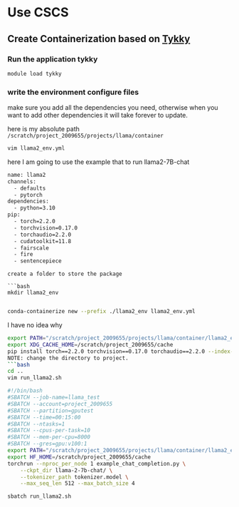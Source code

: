 # Use CSCS 


## Create Containerization based on [Tykky](https://docs.csc.fi/computing/containers/tykky/)


### Run the application tykky
```bash 
module load tykky
```

### write the environment configure files

make sure you add all the dependencies you need, otherwise when you want to add other dependencies it will take forever to update.

here is my absolute path ```/scratch/project_2009655/projects/llama/container```

```bash
vim llama2_env.yml
```
here I am going to use the example that to run llama2-7B-chat

```bash
name: llama2
channels:
  - defaults
  - pytorch
dependencies:
  - python=3.10
pip:
  - torch=2.2.0 
  - torchvision=0.17.0 
  - torchaudio=2.2.0
  - cudatoolkit=11.8
  - fairscale
  - fire
  - sentencepiece
```

```
create a folder to store the package

```bash
mkdir llama2_env
```

```bash

conda-containerize new --prefix ./llama2_env llama2_env.yml
```

I have no idea why 
```bash 
export PATH="/scratch/project_2009655/projects/llama/container/llama2_env/bin:$PATH" 
export XDG_CACHE_HOME=/scratch/project_2009655/cache
pip install torch==2.2.0 torchvision==0.17.0 torchaudio==2.2.0 --index-url https://download.pytorch.org/whl/cu118
NOTE: change the directory to project.
```bash
cd ..
vim run_llama2.sh

#!/bin/bash
#SBATCH --job-name=llama_test
#SBATCH --account=project_2009655
#SBATCH --partition=gputest
#SBATCH --time=00:15:00
#SBATCH --ntasks=1
#SBATCH --cpus-per-task=10
#SBATCH --mem-per-cpu=8000
#SBATCH --gres=gpu:v100:1
export PATH="/scratch/project_2009655/projects/llama/container/llama2_env/bin:$PATH" 
export HF_HOME=/scratch/project_2009655/cache
torchrun --nproc_per_node 1 example_chat_completion.py \
    --ckpt_dir llama-2-7b-chat/ \
    --tokenizer_path tokenizer.model \
    --max_seq_len 512 --max_batch_size 4
```

```bash
sbatch run_llama2.sh
```